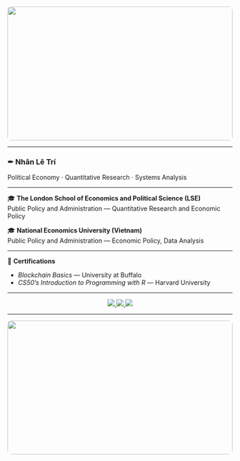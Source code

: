 <div align="center">
  <img src="https://i.imgur.com/n3y46Y2.jpg" style="width: 100%; max-height: 300px; object-fit: cover; border-radius: 8px;">
</div>

---

### ✒︎ Nhân Lê Trí  
Political Economy · Quantitative Research · Systems Analysis  

---

🎓 **The London School of Economics and Political Science (LSE)**  
Public Policy and Administration — Quantitative Research and Economic Policy  

🎓 **National Economics University (Vietnam)**  
Public Policy and Administration — Economic Policy, Data Analysis  

---

📜 **Certifications**  
- *Blockchain Basics* — University at Buffalo 
- *CS50’s Introduction to Programming with R* — Harvard University  

---

<p align="center">
  <a href="https://github.com/yourusername">
    <img src="https://img.shields.io/static/v1?label=&message=GitHub&color=0B3D2E&style=flat-square&logo=github&logoColor=E5C07B">
  </a>
  <a href="mailto:your.email@example.com">
    <img src="https://img.shields.io/static/v1?label=&message=Email&color=0B3D2E&style=flat-square&logo=gmail&logoColor=E5C07B">
  </a>
  <a href="https://www.linkedin.com/in/your-linkedin">
    <img src="https://img.shields.io/static/v1?label=&message=LinkedIn&color=0B3D2E&style=flat-square&logo=linkedin&logoColor=E5C07B">
  </a>
</p>



---

<div align="center">
  <img src="https://i.imgur.com/WpGqeip.jpg" style="width: 100%; max-height: 300px; object-fit: cover; border-radius: 8px;">
</div>
